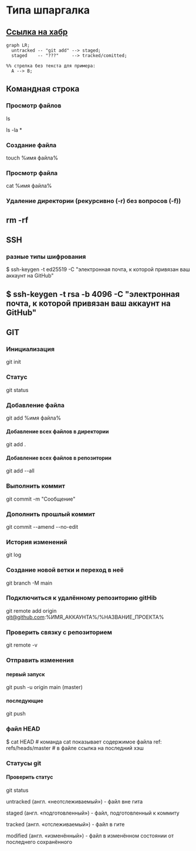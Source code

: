 # Типа шпаргалка
[Ссылка на хабр](https://habr.com/ru/companies/ruvds/articles/599929/)
----

```mermaid
graph LR;
  untracked -- "git add" --> staged;
  staged    -- "???"     --> tracked/comitted;

%% стрелка без текста для примера: 
  A --> B;
``` 

## Командная строка
### Просмотр файлов
ls

ls -la *

### Создание файла
touch %имя файла%

### Просмотр файла
cat  %имя файла%

### Удаление директории (рекурсивно (-r) без вопросов (-f))
rm -rf
----
## SSH 
### разные типы шифрования
$ ssh-keygen -t ed25519 -C "электронная почта, к которой привязан ваш аккаунт на GitHub" 

$ ssh-keygen -t rsa -b 4096 -C "электронная почта, к которой привязан ваш аккаунт на GitHub" 
----
## GIT
### Инициализация
git init

### Статус
git status

### Добавление файла
git add %имя файла%
#### Добавление всех файлов в директории
git add .
#### Добавление всех файлов в репозитории
git add --all

### Выполнить коммит
git commit -m "Сообщение"

### Дополнить прошлый коммит 
git commit --amend --no-edit

### История изменений
git log

### Создание новой ветки и переход в неё
git branch -M main

### Подключиться к удалённому репозиторию gitHib
git remote add origin git@github.com:%ИМЯ_АККАУНТА%/%НАЗВАНИЕ_ПРОЕКТА%

### Проверить связку с репозиторием
git remote -v

### Отправить изменения
#### первый запуск
git push -u origin main (master)
#### последующие
git push

### файл HEAD
$ cat HEAD # команда cat показывает содержимое файла
ref: refs/heads/master # в файле ссылка на последний хэш

### Статусы git
#### Проверить статус
git status

untracked (англ. «неотслеживаемый») - файл вне гита

staged (англ. «подготовленный») - файл, подготовленный к коммиту

tracked (англ. «отслеживаемый») - файл в гите

modified (англ. «изменённый») - файл в изменённом состоянии от последнего сохранённого

